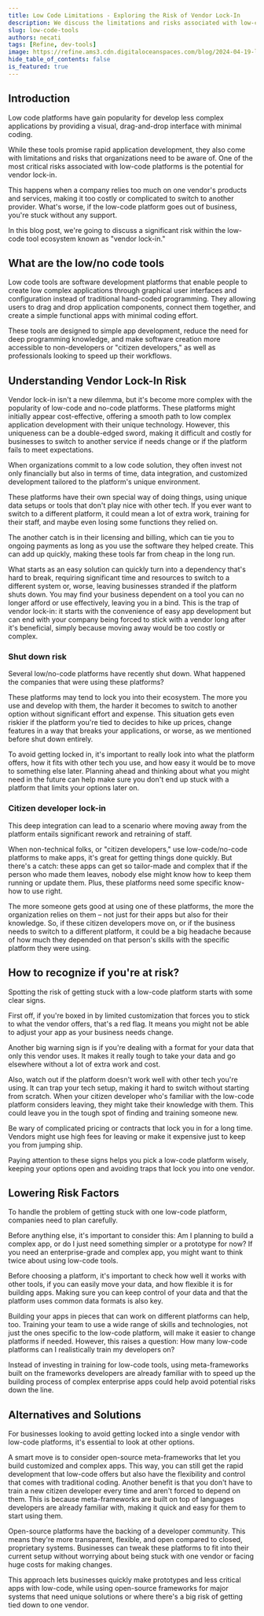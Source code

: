 ```yaml
---
title: Low Code Limitations - Exploring the Risk of Vendor Lock-In
description: We discuss the limitations and risks associated with low-code platforms and how to avoid getting stuck with one vendor.
slug: low-code-tools
authors: necati
tags: [Refine, dev-tools]
image: https://refine.ams3.cdn.digitaloceanspaces.com/blog/2024-04-19-low-code-vendor/social.png
hide_table_of_contents: false
is_featured: true
---
```


## Introduction

Low code platforms have gain popularity for develop less complex applications by providing a visual, drag-and-drop interface with minimal coding.

While these tools promise rapid application development, they also come with limitations and risks that organizations need to be aware of. One of the most critical risks associated with low-code platforms is the potential for vendor lock-in.

This happens when a company relies too much on one vendor's products and services, making it too costly or complicated to switch to another provider. What's worse, if the low-code platform goes out of business, you're stuck without any support.

In this blog post, we're going to discuss a significant risk within the low-code tool ecosystem known as "vendor lock-in."

## What are the low/no code tools

Low code tools are software development platforms that enable people to create low complex applications through graphical user interfaces and configuration instead of traditional hand-coded programming. They allowing users to drag and drop application components, connect them together, and create a simple functional apps with minimal coding effort.

These tools are designed to simple app development, reduce the need for deep programming knowledge, and make software creation more accessible to non-developers or "citizen developers," as well as professionals looking to speed up their workflows.

## Understanding Vendor Lock-In Risk

Vendor lock-in isn't a new dilemma, but it's become more complex with the popularity of low-code and no-code platforms. These platforms might initially appear cost-effective, offering a smooth path to low complex application development with their unique technology. However, this uniqueness can be a double-edged sword, making it difficult and costly for businesses to switch to another service if needs change or if the platform fails to meet expectations.

When organizations commit to a low code solution, they often invest not only financially but also in terms of time, data integration, and customized development tailored to the platform's unique environment.

These platforms have their own special way of doing things, using unique data setups or tools that don't play nice with other tech. If you ever want to switch to a different platform, it could mean a lot of extra work, training for their staff, and maybe even losing some functions they relied on.

The another catch is in their licensing and billing, which can tie you to ongoing payments as long as you use the software they helped create. This can add up quickly, making these tools far from cheap in the long run.

What starts as an easy solution can quickly turn into a dependency that's hard to break, requiring significant time and resources to switch to a different system or, worse, leaving businesses stranded if the platform shuts down. You may find your business dependent on a tool you can no longer afford or use effectively, leaving you in a bind. This is the trap of vendor lock-in: it starts with the convenience of easy app development but can end with your company being forced to stick with a vendor long after it's beneficial, simply because moving away would be too costly or complex.

### Shut down risk

Several low/no-code platforms have recently shut down. What happened the companies that were using these platforms?

These platforms may tend to lock you into their ecosystem. The more you use and develop with them, the harder it becomes to switch to another option without significant effort and expense. This situation gets even riskier if the platform you're tied to decides to hike up prices, change features in a way that breaks your applications, or worse, as we mentioned before shut down entirely.

To avoid getting locked in, it's important to really look into what the platform offers, how it fits with other tech you use, and how easy it would be to move to something else later. Planning ahead and thinking about what you might need in the future can help make sure you don't end up stuck with a platform that limits your options later on.

### Citizen developer lock-in

This deep integration can lead to a scenario where moving away from the platform entails significant rework and retraining of staff.

When non-technical folks, or "citizen developers," use low-code/no-code platforms to make apps, it's great for getting things done quickly. But there's a catch: these apps can get so tailor-made and complex that if the person who made them leaves, nobody else might know how to keep them running or update them. Plus, these platforms need some specific know-how to use right.

The more someone gets good at using one of these platforms, the more the organization relies on them – not just for their apps but also for their knowledge. So, if these citizen developers move on, or if the business needs to switch to a different platform, it could be a big headache because of how much they depended on that person's skills with the specific platform they were using.

## How to recognize if you're at risk?

Spotting the risk of getting stuck with a low-code platform starts with some clear signs.

First off, if you're boxed in by limited customization that forces you to stick to what the vendor offers, that's a red flag. It means you might not be able to adjust your app as your business needs change.

Another big warning sign is if you're dealing with a format for your data that only this vendor uses. It makes it really tough to take your data and go elsewhere without a lot of extra work and cost.

Also, watch out if the platform doesn't work well with other tech you're using. It can trap your tech setup, making it hard to switch without starting from scratch. When your citizen developer who's familiar with the low-code platform considers leaving, they might take their knowledge with them. This could leave you in the tough spot of finding and training someone new.

Be wary of complicated pricing or contracts that lock you in for a long time. Vendors might use high fees for leaving or make it expensive just to keep you from jumping ship.

Paying attention to these signs helps you pick a low-code platform wisely, keeping your options open and avoiding traps that lock you into one vendor.

## Lowering Risk Factors

To handle the problem of getting stuck with one low-code platform, companies need to plan carefully.

Before anything else, it's important to consider this: Am I planning to build a complex app, or do I just need something simpler or a prototype for now? If you need an enterprise-grade and complex app, you might want to think twice about using low-code tools.

Before choosing a platform, it's important to check how well it works with other tools, if you can easily move your data, and how flexible it is for building apps. Making sure you can keep control of your data and that the platform uses common data formats is also key.

Building your apps in pieces that can work on different platforms can help, too. Training your team to use a wide range of skills and technologies, not just the ones specific to the low-code platform, will make it easier to change platforms if needed. However, this raises a question: How many low-code platforms can I realistically train my developers on?

Instead of investing in training for low-code tools, using meta-frameworks built on the frameworks developers are already familiar with to speed up the building process of complex enterprise apps could help avoid potential risks down the line.

## Alternatives and Solutions

For businesses looking to avoid getting locked into a single vendor with low-code platforms, it's essential to look at other options.

A smart move is to consider open-source meta-frameworks that let you build customized and complex apps. This way, you can still get the rapid development that low-code offers but also have the flexibility and control that comes with traditional coding. Another benefit is that you don't have to train a new citizen developer every time and aren't forced to depend on them. This is because meta-frameworks are built on top of languages developers are already familiar with, making it quick and easy for them to start using them.

Open-source platforms have the backing of a developer community. This means they're more transparent, flexible, and open compared to closed, proprietary systems. Businesses can tweak these platforms to fit into their current setup without worrying about being stuck with one vendor or facing huge costs for making changes.

This approach lets businesses quickly make prototypes and less critical apps with low-code, while using open-source frameworks for major systems that need unique solutions or where there's a big risk of getting tied down to one vendor.
